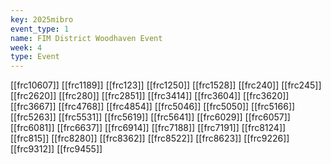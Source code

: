 ```yaml
---
key: 2025mibro
event_type: 1
name: FIM District Woodhaven Event
week: 4
type: Event
---
```

[[frc10607]]
[[frc1189]]
[[frc123]]
[[frc1250]]
[[frc1528]]
[[frc240]]
[[frc245]]
[[frc2620]]
[[frc280]]
[[frc2851]]
[[frc3414]]
[[frc3604]]
[[frc3620]]
[[frc3667]]
[[frc4768]]
[[frc4854]]
[[frc5046]]
[[frc5050]]
[[frc5166]]
[[frc5263]]
[[frc5531]]
[[frc5619]]
[[frc5641]]
[[frc6029]]
[[frc6057]]
[[frc6081]]
[[frc6637]]
[[frc6914]]
[[frc7188]]
[[frc7191]]
[[frc8124]]
[[frc815]]
[[frc8280]]
[[frc8362]]
[[frc8522]]
[[frc8623]]
[[frc9226]]
[[frc9312]]
[[frc9455]]
